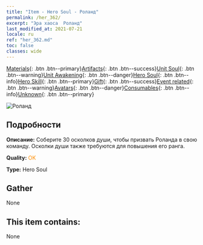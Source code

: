 ```yaml
---
title: "Item - Hero Soul - Роланд"
permalink: /her_362/
excerpt: "Эра хаоса  Роланд"
last_modified_at: 2021-07-21
locale: ru
ref: "her_362.md"
toc: false
classes: wide
---
```

 [Materials](/ItemsRU/){: .btn .btn--primary}[Artifacts](/ItemsRU/Artifacts/){: .btn .btn--success}[Unit Soul](/ItemsRU/UnitSoul/){: .btn .btn--warning}[Unit Awakening](/ItemsRU/UnitAwakening/){: .btn .btn--danger}[Hero Soul](/ItemsRU/HeroSoul/){: .btn .btn--info}[Hero Skill](/ItemsRU/HeroSkill/){: .btn .btn--primary}[Gift](/ItemsRU/Gift/){: .btn .btn--success}[Event related](/ItemsRU/Events/){: .btn .btn--warning}[Avatars](/ItemsRU/Avatars/){: .btn .btn--danger}[Consumables](/ItemsRU/Consumables/){: .btn .btn--info}[Unknown](/ItemsRU/Unknown/){: .btn .btn--primary}

 ![Роланд](/images/h/h_Roland.jpg)

## Подробности
 **Описание:** Соберите 30 осколков души, чтобы призвать Роланда в свою команду. Осколки души также требуются для повышения его ранга.

 **Quality:** <span style="color: #FF8C00">OK</span>

 **Type:** Hero Soul

## Gather

  None

## This item contains:

  None

